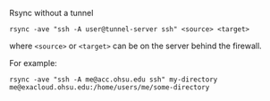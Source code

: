 Rsync without a tunnel

    rsync -ave "ssh -A user@tunnel-server ssh" <source> <target>
    
where `<source>` or `<target>` can be on the server behind the firewall.

For example:

    rsync -ave "ssh -A me@acc.ohsu.edu ssh" my-directory me@exacloud.ohsu.edu:/home/users/me/some-directory
    
    
